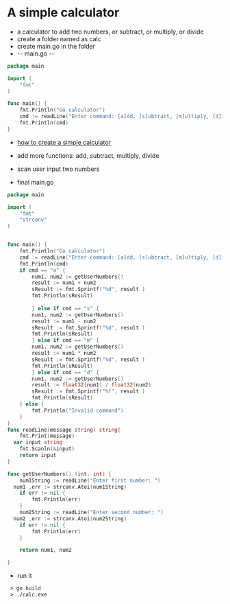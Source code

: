 # A simple calculator
* a calculator to add two numbers, or subtract, or multiply, or divide
* create a folder named as calc
* create main.go in the folder
* -- main.go --

```go
package main

import (
	"fmt"	
)

func main() {
	fmt.Println("Go calculator")
	cmd := readLine("Enter command: [a]dd, [s]ubtract, [m]ultiply, [d]ivide: ")
	fmt.Println(cmd)
}
```
* [how to create a simple calculator](https://www.youtube.com/watch?v=-GoCCBWGHhs)

* add more functions: add, subtract, multiply, divide
* scan user input two numbers 
* final main.go

```go
package main

import (
	"fmt"	
	"strconv"
)


func main() {
	fmt.Println("Go calculator")
	cmd := readLine("Enter command: [a]dd, [s]ubtract, [m]ultiply, [d]ivide: ")
	fmt.Println(cmd)
	if cmd == "a" {
		num1, num2 := getUserNumbers()
		result := num1 + num2
		sResult := fmt.Sprintf("%d", result )
		fmt.Println(sResult)
		
		} else if cmd == "s" {
		num1, num2 := getUserNumbers()
		result := num1 - num2
		sResult := fmt.Sprintf("%d", result )
		fmt.Println(sResult)
		} else if cmd == "m" {
		num1, num2 := getUserNumbers()
		result := num1 * num2
		sResult := fmt.Sprintf("%d", result )
		fmt.Println(sResult)
		} else if cmd == "d" {
		num1, num2 := getUserNumbers()
		result := float32(num1) / float32(num2)
		sResult := fmt.Sprintf("%f", result )
		fmt.Println(sResult)
	} else {
		fmt.Println("Invalid command")
	}
}
func readLine(message string) string{
	fmt.Print(message)
  var input string
	fmt.Scanln(&input)
	return input
}

func getUserNumbers() (int, int) {
	num1String := readLine("Enter first number: ")
  num1 ,err := strconv.Atoi(num1String)
	if err != nil {
		fmt.Println(err)
	}
	num2String := readLine("Enter second number: ")
  num2 ,err := strconv.Atoi(num2String)
	if err != nil {
		fmt.Println(err)
	}

	return num1, num2

}

```
* run it

```cmd
 > go build
 > ./calc.exe
```